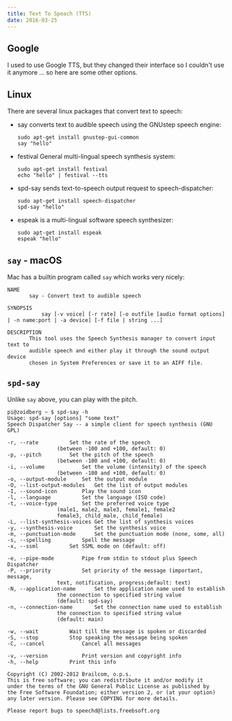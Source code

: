 ```yaml
---
title: Text To Speach (TTS)
date: 2016-03-25
---
```


## Google

I used to use Google TTS, but they changed their interface so I couldn't
use it anymore ... so here are some other options.

## Linux

There are several linux packages that convert text to speech:

- say converts text to audible speech using the GNUstep speech engine:
    ```
    sudo apt-get install gnustep-gui-common
    say "hello"
    ```
- festival General multi-lingual speech synthesis system:
    ```
    sudo apt-get install festival
    echo "hello" | festival --tts
    ```
- spd-say sends text-to-speech output request to speech-dispatcher:
    ```
    sudo apt-get install speech-dispatcher
    spd-say "hello"
    ```
- espeak is a multi-lingual software speech synthesizer:
    ```
    sudo apt-get install espeak
    espeak "hello"
    ```

## `say` - macOS

Mac has a builtin program called `say` which works very nicely:

```
NAME
       say - Convert text to audible speech

SYNOPSIS
           say [-v voice] [-r rate] [-o outfile [audio format options] | -n name:port | -a device] [-f file | string ...]

DESCRIPTION
       This tool uses the Speech Synthesis manager to convert input text to
       audible speech and either play it through the sound output device
       chosen in System Preferences or save it to an AIFF file.
```

## `spd-say`

Unlike `say` above, you can play with the pitch.

```
pi@zoidberg ~ $ spd-say -h
Usage: spd-say [options] "some text"
Speech Dispatcher Say -- a simple client for speech synthesis (GNU GPL)

-r, --rate          Set the rate of the speech
                (between -100 and +100, default: 0)
-p, --pitch         Set the pitch of the speech
                (between -100 and +100, default: 0)
-i, --volume            Set the volume (intensity) of the speech
                (between -100 and +100, default: 0)
-o, --output-module     Set the output module
-O, --list-output-modules   Get the list of output modules
-I, --sound-icon        Play the sound icon
-l, --language          Set the language (ISO code)
-t, --voice-type        Set the preferred voice type
                (male1, male2, male3, female1, female2
                female3, child_male, child_female)
-L, --list-synthesis-voices Get the list of synthesis voices
-y, --synthesis-voice       Set the synthesis voice
-m, --punctuation-mode      Set the punctuation mode (none, some, all)
-s, --spelling          Spell the message
-x, --ssml          Set SSML mode on (default: off)

-e, --pipe-mode         Pipe from stdin to stdout plus Speech Dispatcher
-P, --priority          Set priority of the message (important, message,
                text, notification, progress;default: text)
-N, --application-name      Set the application name used to establish
                the connection to specified string value
                (default: spd-say)
-n, --connection-name       Set the connection name used to establish
                the connection to specified string value
                (default: main)

-w, --wait          Wait till the message is spoken or discarded
-S, --stop          Stop speaking the message being spoken
-C, --cancel            Cancel all messages

-v, --version           Print version and copyright info
-h, --help          Print this info

Copyright (C) 2002-2012 Brailcom, o.p.s.
This is free software; you can redistribute it and/or modify it
under the terms of the GNU General Public License as published by
the Free Software Foundation; either version 2, or (at your option)
any later version. Please see COPYING for more details.

Please report bugs to speechd@lists.freebsoft.org
```

